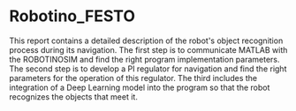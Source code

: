 # Robotino_FESTO
This report contains a detailed description of the robot's object recognition process during its
navigation.
The first step is to communicate MATLAB with the ROBOTINOSIM and find the right
program implementation parameters.
The second step is to develop a PI regulator for navigation and find the right parameters for
the operation of this regulator.
The third includes the integration of a Deep Learning model into the program so that the robot
recognizes the objects that meet it.
